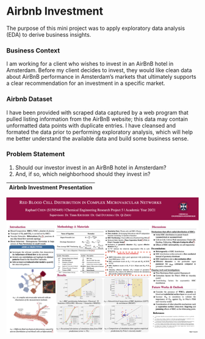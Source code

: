 # Airbnb Investment

The purpose of this mini project was to apply exploratory data analysis (EDA) to derive business insights. 

### Business Context
I am working for a client who wishes to invest in an AirBnB hotel in Amsterdam. Before my client decides to invest, they would like clean data about AirBnB performance in Amsterdam’s markets that ultimately supports a clear recommendation for an investment in a specific market.

### Airbnb Dataset
I have been provided with scraped data captured by a web program that pulled listing information from the AirBnB website; this data may contain unformatted data points with duplicate entries. I have cleansed and formated the data prior to performing exploratory analysis, which will help me better understand the available data and build some business sense.

### Problem Statement
1. Should our investor invest in an AirBnB hotel in Amsterdam?
2. And, if so, which neighborhood should they invest in?

| Airbnb Investment Presentation |
|:---:|
[![Airbnb Investment Presentation](https://github.com/fatraphael95/Chemical-Engineering-Research-Project-5/blob/e8dc5e6e04845429e11a21b32691963814d9c6f3/Research_Project_Poster_Presentation%20-%20Final.png)](https://github.com/fatraphael95/Chemical-Engineering-Research-Project-5/blob/f186cb5fea976d07407d64d218a5bc9ad685288a/Research_Project_Poster_Presentation%20-%20Final.png)
